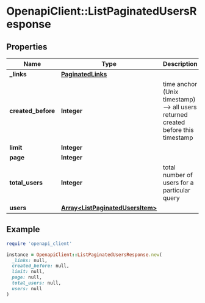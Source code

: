 # OpenapiClient::ListPaginatedUsersResponse

## Properties

| Name | Type | Description | Notes |
| ---- | ---- | ----------- | ----- |
| **_links** | [**PaginatedLinks**](PaginatedLinks.md) |  |  |
| **created_before** | **Integer** | time anchor (Unix timestamp) --&gt; all users returned created before this timestamp |  |
| **limit** | **Integer** |  |  |
| **page** | **Integer** |  |  |
| **total_users** | **Integer** | total number of users for a particular query |  |
| **users** | [**Array&lt;ListPaginatedUsersItem&gt;**](ListPaginatedUsersItem.md) |  |  |

## Example

```ruby
require 'openapi_client'

instance = OpenapiClient::ListPaginatedUsersResponse.new(
  _links: null,
  created_before: null,
  limit: null,
  page: null,
  total_users: null,
  users: null
)
```

